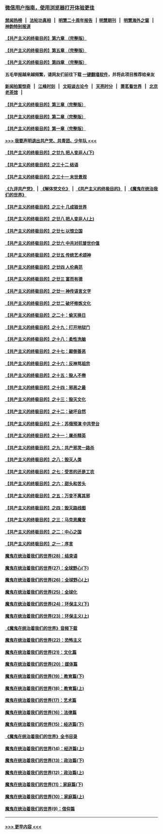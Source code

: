 ### [微信用户指南，使用浏览器打开体验更佳](https://github.com/gfw-breaker/banned-news1/blob/master/indexes/wechat-guide.md?t=0)
#### [禁闻热榜](热点新闻.md?t=0)  &nbsp;&nbsp;|&nbsp;&nbsp; [法轮功真相](https://github.com/gfw-breaker/truth/blob/master/README.md?t=0) &nbsp;&nbsp;|&nbsp;&nbsp; [明慧二十周年报告](https://github.com/gfw-breaker/mh-reports/blob/master/README.md?t=0) &nbsp;&nbsp;|&nbsp;&nbsp;[明慧期刊](https://github.com/gfw-breaker/mh-qikan) &nbsp;&nbsp;|&nbsp;&nbsp; [明慧海外之窗](https://github.com/gfw-breaker/mh-news/blob/master/README.md?t=0) &nbsp;&nbsp;|&nbsp;&nbsp; [神韵特别报道](https://github.com/gfw-breaker/mh-news/blob/master/shenyun.md?t=0)
#### [【共产主义的终极目的】第六章 （完整版）](../pages/nsc422/n11428913.md?t=02130111) 
#### [【共产主义的终极目的】第五章 （完整版）](../pages/nsc422/n11428912.md?t=02130111) 
#### [【共产主义的终极目的】第四章 （完整版）](../pages/nsc422/n11428907.md?t=02130111) 
#### 五毛举报越来越频繁，请网友们前往下载 [一键翻墙软件](https://github.com/gfw-breaker/ssr-accounts)，并将此项目推荐给亲友
#### [新闻拍案惊奇](https://github.com/gfw-breaker/banned-news1/blob/master/pages/link4.md) &nbsp;&nbsp;|&nbsp;&nbsp; [江峰时刻](https://github.com/gfw-breaker/banned-news1/blob/master/pages/link4.md) &nbsp;&nbsp;|&nbsp;&nbsp; [文昭谈古论今](https://github.com/gfw-breaker/banned-news1/blob/master/pages/link4.md) &nbsp;&nbsp;|&nbsp;&nbsp; [天亮时分](https://github.com/gfw-breaker/banned-news1/blob/master/pages/link4.md) &nbsp;&nbsp;|&nbsp;&nbsp; [萧茗看世界](https://github.com/gfw-breaker/banned-news1/blob/master/pages/link4.md) &nbsp;&nbsp;|&nbsp;&nbsp; [北京老茶馆](https://github.com/gfw-breaker/banned-news1/blob/master/pages/link4.md) &nbsp;&nbsp;|&nbsp;&nbsp; 
#### [【共产主义的终极目的】第三章（完整版）](../pages/nsc422/n11428848.md?t=02130111) 
#### [【共产主义的终极目的】第二章（完整版）](../pages/nsc422/n11428831.md?t=02130111) 
#### [【共产主义的终极目的】第一章（完整版）](../pages/nsc422/n11417651.md?t=02130111) 
#### [>>> 我要声明退出共产党、共青团、少年队 <<<](https://github.com/begood0513/goodnews/blob/master/quit/letter.md) 
#### [【共产主义的终极目的】之廿九 把人变非人(下)](../pages/nsc422/n11344140.md?t=02130111) 
#### [【共产主义的终极目的】之三十二 结语](../pages/nsc422/n11360535.md?t=02130111) 
#### [【共产主义的终极目的】之三十一 末世景观](../pages/nsc422/n11351129.md?t=02130111) 
#### [《九评共产党》](https://github.com/begood0513/9ping.md/blob/master/README.md) &nbsp;|&nbsp; [《解体党文化》](../../../../jtdwh.md/blob/master/README.md)  &nbsp;|&nbsp; [《共产主义的终极目的》](../../../../gczydzjmd.md/blob/master/README.md) &nbsp;|&nbsp; [《魔鬼在统治我们的世界》](../../../../mgztzwmdsj.md/blob/master/README.md) 
#### [【共产主义的终极目的】之三十 几成狼世界](../pages/nsc422/n11348280.md?t=02130111) 
#### [【共产主义的终极目的】之廿八 把人变非人(上)](../pages/nsc422/n11340492.md?t=02130111) 
#### [【共产主义的终极目的】之廿七 以恨立国](../pages/nsc422/n11336944.md?t=02130111) 
#### [【共产主义的终极目的】之廿六 中共对抗普世价值](../pages/nsc422/n11324785.md?t=02130111) 
#### [【共产主义的终极目的】之廿五 传统艺术颂神](../pages/nsc422/n11296396.md?t=02130111) 
#### [【共产主义的终极目的】之廿四 人伦典范](../pages/nsc422/n11296397.md?t=02130111) 
#### [【共产主义的终极目的】之廿三 富而有德](../pages/nsc422/n11283598.md?t=02130111) 
#### [【共产主义的终极目的】之廿一 神传语言文字](../pages/nsc422/n11263265.md?t=02130111) 
#### [【共产主义的终极目的】之廿二 破坏修炼文化](../pages/nsc422/n11245728.md?t=02130111) 
#### [【共产主义的终极目的】之二十：偷天换日](../pages/nsc422/n11238846.md?t=02130111) 
#### [【共产主义的终极目的】之十九：打开地狱门](../pages/nsc422/n11206376.md?t=02130111) 
#### [【共产主义的终极目的】之十八：柔性洗脑](../pages/nsc422/n11199994.md?t=02130111) 
#### [【共产主义的终极目的】之十七：颠倒善恶](../pages/nsc422/n11179782.md?t=02130111) 
#### [【共产主义的终极目的】之十六：反神骂祖宗](../pages/nsc422/n11166798.md?t=02130111) 
#### [【共产主义的终极目的】之十五：毁人不倦](../pages/nsc422/n11166792.md?t=02130111) 
#### [【共产主义的终极目的】之十四：邪恶之最](../pages/nsc422/n11150249.md?t=02130111) 
#### [【共产主义的终极目的】之十三：毁灭文化](../pages/nsc422/n11135227.md?t=02130111) 
#### [【共产主义的终极目的】之十二：破坏自然](../pages/nsc422/n11135214.md?t=02130111) 
#### [【共产主义的终极目的】之十：苏俄预演 中共登台](../pages/nsc422/n11118424.md?t=02130111) 
#### [【共产主义的终极目的】之十一：屠杀精英](../pages/nsc422/n11118442.md?t=02130111) 
#### [【共产主义的终极目的】之九：共产邪灵一路杀](../pages/nsc422/n11114139.md?t=02130111) 
#### [【共产主义的终极目的】之八：毁灭人类](../pages/nsc422/n11108503.md?t=02130111) 
#### [【共产主义的终极目的】之七：受苦的还是工农](../pages/nsc422/n11101809.md?t=02130111) 
#### [【共产主义的终极目的】之六：甜头和苦头](../pages/nsc422/n11096971.md?t=02130111) 
#### [【共产主义的终极目的】之五：万变不离其邪](../pages/nsc422/n11091285.md?t=02130111) 
#### [【共产主义的终极目的】之四：毁灭路线图](../pages/nsc422/n11086284.md?t=02130111) 
#### [【共产主义的终极目的】之三：马克思魔变](../pages/nsc422/n11061941.md?t=02130111) 
#### [【共产主义的终极目的】之二：中心之国](../pages/nsc422/n11047728.md?t=02130111) 
#### [【共产主义的终极目的】之一：序言](../pages/nsc422/n11086077.md?t=02130111) 
#### [魔鬼在统治着我们的世界(28)：结束语](../pages/nsc422/n10936246.md?t=02130111) 
#### [魔鬼在统治着我们的世界(27)：全球野心(下)](../pages/nsc422/n10928319.md?t=02130111) 
#### [魔鬼在统治着我们的世界(26)：全球野心(上)](../pages/nsc422/n10900318.md?t=02130111) 
#### [魔鬼在统治着我们的世界(25)：全球化](../pages/nsc422/n10788205.md?t=02130111) 
#### [魔鬼在统治着我们的世界(24)：环保主义(下)](../pages/nsc422/n10695307.md?t=02130111) 
#### [魔鬼在统治着我们的世界(23)：环保主义(上)](../pages/nsc422/n10688613.md?t=02130111) 
#### [《魔鬼在统治着我们的世界》音频下载](../pages/nsc422/n10635553.md?t=02130111) 
#### [魔鬼在统治着我们的世界(22)：恐怖主义](../pages/nsc422/n10614727.md?t=02130111) 
#### [魔鬼在统治着我们的世界(21)：文化篇](../pages/nsc422/n10597706.md?t=02130111) 
#### [魔鬼在统治着我们的世界(20)：媒体篇](../pages/nsc422/n10586579.md?t=02130111) 
#### [魔鬼在统治着我们的世界(19)：教育篇(下)](../pages/nsc422/n10564808.md?t=02130111) 
#### [魔鬼在统治着我们的世界(18)：教育篇(上)](../pages/nsc422/n10526970.md?t=02130111) 
#### [魔鬼在统治着我们的世界(17)：艺术篇](../pages/nsc422/n10499093.md?t=02130111) 
#### [魔鬼在统治着我们的世界(16)：法律篇](../pages/nsc422/n10485969.md?t=02130111) 
#### [魔鬼在统治着我们的世界(15)：经济篇(下)](../pages/nsc422/n10469975.md?t=02130111) 
#### [《魔鬼在统治着我们的世界》全书目录](../pages/nsc422/n10464261.md?t=02130111) 
#### [魔鬼在统治着我们的世界(14)：经济篇(上)](../pages/nsc422/n10457370.md?t=02130111) 
#### [魔鬼在统治着我们的世界(13)：政治篇(下)](../pages/nsc422/n10448270.md?t=02130111) 
#### [魔鬼在统治着我们的世界(12)：政治篇(上)](../pages/nsc422/n10444576.md?t=02130111) 
#### [魔鬼在统治着我们的世界(11)：家庭篇(下)](../pages/nsc422/n10440961.md?t=02130111) 
#### [魔鬼在统治着我们的世界(10)：家庭篇(上)](../pages/nsc422/n10435448.md?t=02130111) 
#### [魔鬼在统治着我们的世界(9)：信仰篇](../pages/nsc422/n10432159.md?t=02130111) 

----
#### [ >>> 更早内容 <<< ](../indexes/nsc422-earlier.md)
